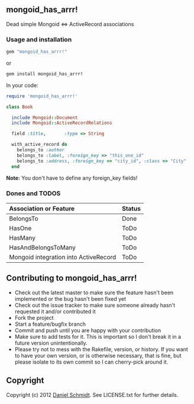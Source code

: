 ## mongoid_has_arrr!

Dead simple Mongoid <=> ActiveRecord associations

### Usage and installation

```ruby
gem "mongoid_has_arrr!"
```

or 

```sh
gem install mongoid_has_arrr!
```

In your code:

```ruby
require 'mongoid_has_arrr!'

class Book

  include Mongoid::Document
  include Mongoid::ActiveRecordRelations

  field :title,       :type => String

  with_active_record do 
    belongs_to :author
    belongs_to :label, :foreign_key => "this_one_id"
    belongs_to :address, :foreign_key => "city_id", :class => "City"
  end
``` 

**Note:** You don't have to define any foreign_key fields! 

### Dones and TODOS

| Association or Feature                  | Status              |
|:----------------------------------------|:--------------------|
| BelongsTo                               | Done                |
| HasOne                                  | ToDo                |
| HasMany                                 | ToDo                |
| HasAndBelongsToMany                     | ToDo                |
| Mongoid integration into ActiveRecord   | ToDo                |

## Contributing to mongoid_has_arrr!
 
* Check out the latest master to make sure the feature hasn't been implemented or the bug hasn't been fixed yet
* Check out the issue tracker to make sure someone already hasn't requested it and/or contributed it
* Fork the project
* Start a feature/bugfix branch
* Commit and push until you are happy with your contribution
* Make sure to add tests for it. This is important so I don't break it in a future version unintentionally.
* Please try not to mess with the Rakefile, version, or history. If you want to have your own version, or is otherwise necessary, that is fine, but please isolate to its own commit so I can cherry-pick around it.

## Copyright

Copyright (c) 2012 [Daniel Schmidt](https://github.com/dsci). See LICENSE.txt for
further details.

